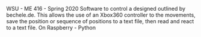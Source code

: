   
WSU - ME 416 - Spring 2020
Software to control a designed outlined by bechele.de. 
This allows the use of an Xbox360 controller to the movements, save the position or sequence of positions to a text file, then read and react to a text file. 
On Raspberry - Python
